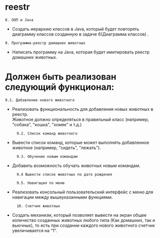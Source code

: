 # reestr
    8. ООП и Java
   - Создать иерархию классов в Java, который будет повторять диаграмму классов созданную в задаче 6(Диаграмма классов) .

    9. Программа-реестр домашних животных
- Написать программу на Java, которая будет имитировать реестр домашних животных. 

# Должен быть реализован следующий функционал:
    
    9.1. Добавление нового животного
- Реализовать функциональность для добавления новых животных в реестр.       
 Животное должно определяться в правильный класс (например, "собака", "кошка", "хомяк" и т.д.)



        9.2. Список команд животного
- Вывести список команд, которые может выполнять добавленное животное (например, "сидеть", "лежать").
        
        9.3. Обучение новым командам
- Добавить возможность обучать животных новым командам.
  
        9.4 Вывести список животных по дате рождения

        9.5. Навигация по меню
- Реализовать консольный пользовательский интерфейс с меню для навигации между вышеуказанными функциями.
        
        10. Счетчик животных
- Создать механизм, который позволяет вывести на экран общее количество созданных животных любого типа (Как домашних, так и вьючных), то есть при создании каждого нового животного счетчик увеличивается на “1”. 
  

